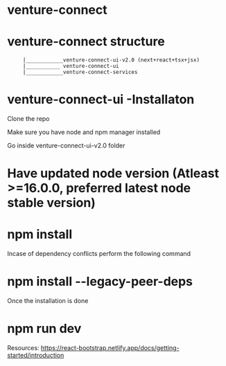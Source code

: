 # venture-connect

 
# venture-connect structure
         |____________venture-connect-ui-v2.0 (next+react+tsx+jsx)
         |___________ venture-connect-ui 
         |____________venture-connect-services 

# venture-connect-ui -Installaton

Clone the repo

Make sure you have node and npm manager installed

Go inside venture-connect-ui-v2.0 folder

# Have updated node version (Atleast >=16.0.0, preferred latest node stable version)

# npm install

Incase of dependency conflicts perform the following command

# npm install --legacy-peer-deps

Once the installation is done 

 # npm run dev


 Resources:
 https://react-bootstrap.netlify.app/docs/getting-started/introduction
